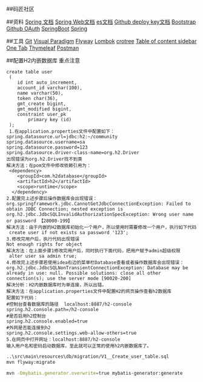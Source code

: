 ##码匠社区

##资料
[Spring 文档](https://spring.io/guides)
[Spring Web文档](https://spring.io/guides/gs/serving-web-content/)
[es文档](https://elasticsearch.cn/explore)
[Github deploy key文档](https://developer.github.com/v3/guides/managing-deploy-keys/#deploy-kys)
[Bootstrap](https://v3.bootcss.com/getting-started/)
[Github OAuth](https://developer.github.com/apps/building-oauth-apps/creating-an-oauth-app/)
[SpringBoot](https://docs.spring.io/spring-boot/docs/)
[Spring](https://docs.spring.io/spring/docs/5.2.4.RELEASE/spring-framework-reference/web.html#mvc-handlermapping-interceptor)


##工具
[Git](https://git-scm.com/download)
[Visual Paradigm](https://www.visual-paradigm.com)
[Flyway](https://flywaydb.org/getstarted/firststeps/maven)
[Lombok](https://www.projectlombok.org)
[crotree](https://www.octotree.io)
[Table of content sidebar](https://chrome.google.com/webstore/detail/table-of-contents-sidebar/ohohkfheange)
[One Tab](https://chrme.google.com/webstore/detail/chphlpgkbolifaimnlloiipkdnihall)
[Thymeleaf](https://www.thymeleaf.org/doc/tutorials/3.0/usingthymeleaf.html#setting-attribute-values)
[Postman](https://chrome.google.com/webstore/detail/coohjcphdfgbiolnekdpbcijmhambjff)

##配置H2内嵌数据库 重点注意
```
create table user
 (
 	id int auto_increment,
 	account_id varchar(100),
 	name varchar(50),
 	token char(36),
 	gmt_create bigint,
 	gmt_modified bigint,
 	constraint user_pk
 		primary key (id)
 );
 1.在application.properties文件中配置如下：
spring.datasource.url=jdbc:h2:~/community
spring.datasource.username=sa
spring.datasource.password=123
spring.datasource.driver-class-name=org.h2.Driver
出现错误为org.h2.Driver找不到类
解决方法：在pom文件中修改依赖引用为：
 <dependency>
    <groupId>com.h2database</groupId>
    <artifactId>h2</artifactId>
    <scope>runtime</scope>
  </dependency>
2.配置完上述步骤后操作数据库会出现错误：
org.springframework.jdbc.CannotGetJdbcConnectionException: Failed to obtain JDBC Connection; nested exception is org.h2.jdbc.JdbcSQLInvalidAuthorizationSpecException: Wrong user name or password 【28000-199】
解决方法：由于内嵌的H2数据库初始化一个用户，所以使用时需要修改一个用户，执行如下代码
 create user if not exists sa password '123';
3.修改完用户后，执行代码出现错误
Not enough rights for object
解决方法：在上面步骤1修改完用户后，同时执行下面代码，把用户赋予admin超级权限
 alter user sa admin true;
4.修改完上述步骤若使用idea右边的菜单栏Database查看或者操作数据库会出现错误：
org.h2.jdbc.JdbcSQLNonTransientConnectionException: Database may be already in use: null. Possible solutions: close all other connection(s); use the server mode [90020-200]
解决分析：H2内嵌数据库时为单连接，所以出错。
解决方法：在application.properties文件中配置H2的网页操作查看h2数据库
配置如下代码：
#控制台查看数据库的路径  localhost:8887/h2-console
spring.h2.console.path=/h2-console
#是否启用h2控制台
spring.h2.console.enabled=true
#外网是否能连接到h2
spring.h2.console.settings.web-allow-others=true
5.在网页中打开网址：localhost:8887/h2-console
输入用户名和密码启动数据库，至此就可以正常的使用h2内嵌数据库了。
```
```bash
..\src\main\resources\db/migration/V1__Create_user_table.sql
mvn flyway:migrate

mvn -Dmybatis.generator.overwrite=true mybatis-generator:generate
```
